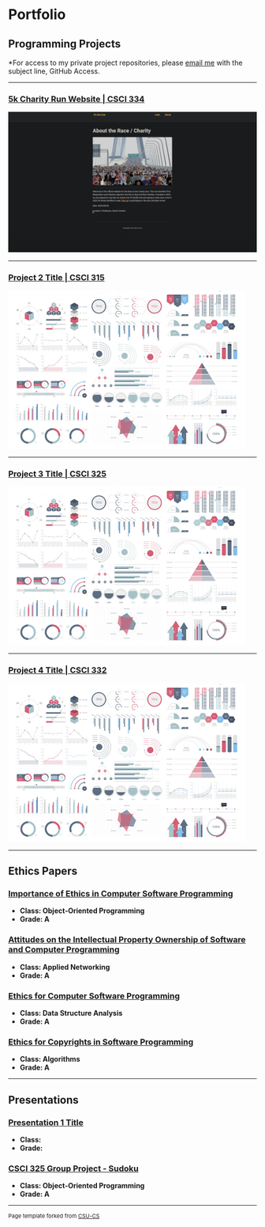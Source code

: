 Portfolio
=========

Programming Projects
--------------------

*For access to my private project repositories, please [email me](mailto:mwessels@csustudent.net?subject=GitHub%20Access) with the subject line, GitHub Access.

---
### [5k Charity Run Website | CSCI 334](funrun_project.md)

![funrun front page](images/funrun_fig1.png)

---
### [Project 2 Title | CSCI 315](project1)

![Project 2 Thumbnail Name](images/dummy_thumbnail.jpg)

---
### [Project 3 Title | CSCI 325](project1)

![Project 3 Thumbnail Name](images/dummy_thumbnail.jpg)

---
### [Project 4 Title | CSCI 332](project1)

![Project 4 Thumbnail Name](images/dummy_thumbnail.jpg)

---

Ethics Papers
-------------

### [Importance of Ethics in Computer Software Programming](pdf/Mack_Ethics_Importance.pdf)

-   **Class: Object-Oriented Programming**  
-   **Grade: A**

### [Attitudes on the Intellectual Property Ownership of Software and Computer Programming](/pdf/Mack_Intellectual_Property.pdf)

-   **Class: Applied Networking** 
-   **Grade: A**

### [Ethics for Computer Software Programming](/pdf/Mack_Ethics_Software.pdf)

-   **Class: Data Structure Analysis** 
-   **Grade: A**

### [Ethics for Copyrights in Software Programming](/pdf/Mack_Ethics_Copyrights.pdf)

-   **Class: Algorithms** 
-   **Grade: A**

---

Presentations
-------------

### [Presentation 1 Title](/pdf/sample_presentation.pdf)

- **Class:** 
- **Grade:**


### [CSCI 325 Group Project - Sudoku](https://www.youtube.com/watch?v=TI5XosF6UNU)

- **Class: Object-Oriented Programming** 
- **Grade: A**

---

<p style="font-size:11px">Page template forked from <a href="https://github.com/csu-cs/csci-portfolio">CSU-CS</a></p>
<!-- Remove above link if you don't want to attributive -->
